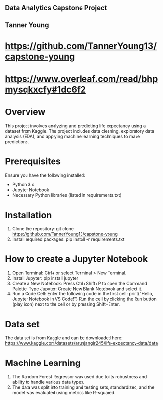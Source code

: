 ## Data Analytics Capstone Project
## Tanner Young
# https://github.com/TannerYoung13/capstone-young
# https://www.overleaf.com/read/bhpmysqkxcfy#1dc6f2

# Overview
This project involves analyzing and predicting life expectancy using a dataset from Kaggle. The project includes data cleaning, exploratory data analysis (EDA), and applying machine learning techniques to make predictions.

# Prerequisites
Ensure you have the following installed:
- Python 3.x
- Jupyter Notebook
- Necessary Python libraries (listed in requirements.txt)

# Installation
1. Clone the repository:
   git clone https://github.com/TannerYoung13/capstone-young
2. Install required packages: pip install -r requirements.txt

# How to create a Jupyter Notebook
1. Open Terminal: Ctrl+ or select Terminal > New Terminal.
2. Install Jupyter: pip install jupyter
3. Create a New Notebook: Press Ctrl+Shift+P to open the Command Palette.
Type Jupyter: Create New Blank Notebook and select it.
4. Run a Code Cell: Enter the following code in the first cell:
print("Hello, Jupyter Notebook in VS Code!")
Run the cell by clicking the Run button (play icon) next to the cell or by pressing Shift+Enter.

# Data set
The data set is from Kaggle and can be downloaded here: https://www.kaggle.com/datasets/arunjangir245/life-expectancy-data/data

# Machine Learning 
1. The Random Forest Regressor was used due to its robustness and ability to handle various data types.
2. The data was split into training and testing sets, standardized, and the model was evaluated using metrics like R-squared.